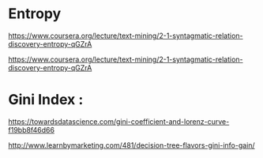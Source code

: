 # Entropy

https://www.coursera.org/lecture/text-mining/2-1-syntagmatic-relation-discovery-entropy-qGZrA

https://www.coursera.org/lecture/text-mining/2-1-syntagmatic-relation-discovery-entropy-qGZrA


# Gini Index :

https://towardsdatascience.com/gini-coefficient-and-lorenz-curve-f19bb8f46d66

http://www.learnbymarketing.com/481/decision-tree-flavors-gini-info-gain/
